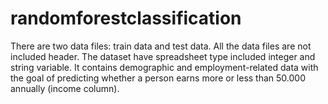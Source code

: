 # randomforestclassification
There are two data files: train data and test data. All the data files are not included header. The dataset have spreadsheet type included integer and string variable. It contains demographic and employment-related data with the goal of predicting whether a person earns more or less than 50.000 annually (income column).

